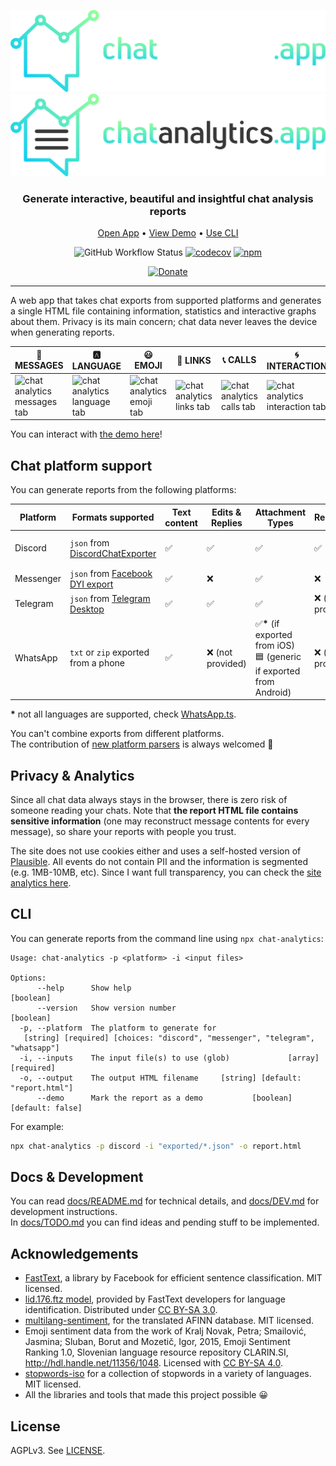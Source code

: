 <!--suppress HtmlDeprecatedAttribute -->
<div align="center">

![Logo-Dark](assets/images/logos/app_dark.svg#gh-dark-mode-only)
![Logo-Light](assets/images/logos/app_light.svg#gh-light-mode-only)

<h3>Generate interactive, beautiful and insightful chat analysis reports</h3>

[Open App](https://chatanalytics.app) • [View Demo](https://chatanalytics.app/demo) • [Use CLI](#cli)

![GitHub Workflow Status](https://img.shields.io/github/actions/workflow/status/mlomb/chat-analytics/cicd.yml)
[![codecov](https://codecov.io/gh/mlomb/chat-analytics/branch/main/graph/badge.svg)](https://codecov.io/gh/mlomb/chat-analytics)
[![npm](https://img.shields.io/npm/v/chat-analytics)](https://www.npmjs.com/package/chat-analytics)

[![Donate](https://img.shields.io/badge/Donate-PayPal-green.svg)](https://www.paypal.com/donate/?hosted_button_id=NKHZJPKFJ34WJ)

</div>

---

A web app that takes chat exports from supported platforms and generates a single HTML file containing information, statistics and interactive graphs about them. Privacy is its main concern; chat data never leaves the device when generating reports.  

|  💬 MESSAGES |  🅰️ LANGUAGE | 😃 EMOJI | 🔗 LINKS | 📞 CALLS | 🌀 INTERACTION | 💙 SENTIMENT | 📅 TIMELINE |
|--|--|--|--|--|--|--|--|
| <img src="https://user-images.githubusercontent.com/5845105/222576038-ebcff785-1d5a-4402-ac16-5f55fe7a1a8f.png" alt="chat analytics messages tab" width="200"> | <img src="https://user-images.githubusercontent.com/5845105/222576383-91ec15d7-0a3b-44eb-96bb-24de3886d23f.png" alt="chat analytics language tab" width="200"> | <img src="https://user-images.githubusercontent.com/5845105/222576596-dfeb7660-808f-4b1f-905c-340282f1ed8d.png" alt="chat analytics emoji tab" width="200"> | <img src="https://user-images.githubusercontent.com/5845105/222576676-9eac93b7-59d2-4ab6-95d4-d65bb0d32207.png" alt="chat analytics links tab" width="200"> | <img src="https://github.com/mlomb/chat-analytics/assets/5845105/644c41ee-767b-4554-9bf5-9c79e7c37bce" alt="chat analytics calls tab" width="200"> | <img src="https://user-images.githubusercontent.com/5845105/222576804-0d884987-6394-4435-97cd-06bbca84e391.png" alt="chat analytics interaction tab" width="200"> | <img src="https://user-images.githubusercontent.com/5845105/222576869-f754d647-d915-4938-8acf-6c85f9315fee.png" alt="chat analytics sentiment tab" width="200"> | <img src="https://user-images.githubusercontent.com/5845105/222576879-30461d12-2a3b-4814-a16c-b23eab263b6b.png" alt="chat analytics timeline tab" width="200"> |



You can interact with [the demo here](https://chatanalytics.app/demo)!

## Chat platform support

You can generate reports from the following platforms:

| Platform  | Formats supported                                                                | Text content | Edits & Replies  | Attachment Types                                                                    | Reactions        | Profile picture        | Mentions    | Calls |
|-----------|----------------------------------------------------------------------------------|--------------|------------------|-------------------------------------------------------------------------------------|------------------|------------------------|-------------|-------|
| Discord   | `json` from [DiscordChatExporter](https://github.com/Tyrrrz/DiscordChatExporter) | ✅            | ✅                | ✅                                                                                   | ✅                | ✅ (until link expires) | ✅ (as text) | ✅ |
| Messenger | `json` from [Facebook DYI export](https://www.facebook.com/dyi)                  | ✅            | ❌                | ✅                                                                                   | ❌                | ❌                      | ✅ (as text) | ❌ |
| Telegram  | `json` from [Telegram Desktop](https://desktop.telegram.org/)                    | ✅            | ✅                | ✅                                                                                   | ❌ (not provided) | ❌                      | ✅ (as text) | ✅ |
| WhatsApp  | `txt` or `zip` exported from a phone                                             | ✅            | ❌ (not provided) | ✅<strong>*</strong> (if exported from iOS)<br>🟦 (generic if exported from Android) | ❌ (not provided) | ❌                      | ✅ (as text) | ❌ |

<strong>*</strong> not all languages are supported, check [WhatsApp.ts](/pipeline/parse/parsers/WhatsApp.ts).

You can't combine exports from different platforms.  
The contribution of [new platform parsers](/docs/PIPELINE.md#writing-a-new-parser) is always welcomed 🙂

## Privacy & Analytics

Since all chat data always stays in the browser, there is zero risk of someone reading your chats. Note that **the report HTML file contains sensitive information** (one may reconstruct message contents for every message), so share your reports with people you trust.

The site does not use cookies either and uses a self-hosted version of [Plausible](https://plausible.io). All events do not contain PII and the information is segmented (e.g. 1MB-10MB, etc). Since I want full transparency, you can check the [site analytics here](https://p.chatanalytics.app/chatanalytics.app).

## CLI

You can generate reports from the command line using `npx chat-analytics`:

```
Usage: chat-analytics -p <platform> -i <input files>

Options:
      --help      Show help                                            [boolean]
      --version   Show version number                                  [boolean]
  -p, --platform  The platform to generate for
   [string] [required] [choices: "discord", "messenger", "telegram", "whatsapp"]
  -i, --inputs    The input file(s) to use (glob)             [array] [required]
  -o, --output    The output HTML filename     [string] [default: "report.html"]
      --demo      Mark the report as a demo           [boolean] [default: false]
```

For example:

```sh
npx chat-analytics -p discord -i "exported/*.json" -o report.html
```

## Docs & Development

You can read [docs/README.md](/docs/README.md) for technical details, and [docs/DEV.md](/docs/DEV.md) for development instructions.  
In [docs/TODO.md](/docs/TODO.md) you can find ideas and pending stuff to be implemented.

## Acknowledgements

* [FastText](https://fasttext.cc/), a library by Facebook for efficient sentence classification. MIT licensed.
* [lid.176.ftz model](https://fasttext.cc/docs/en/language-identification.html), provided by FastText developers for language identification. Distributed under [CC BY-SA 3.0](https://creativecommons.org/licenses/by-sa/3.0/).
* [multilang-sentiment](https://github.com/marcellobarile/multilang-sentiment), for the translated AFINN database. MIT licensed.
* Emoji sentiment data from the work of Kralj Novak, Petra; Smailović, Jasmina; Sluban, Borut and Mozetič, Igor, 2015, Emoji Sentiment Ranking 1.0, Slovenian language resource repository CLARIN.SI, http://hdl.handle.net/11356/1048. Licensed with [CC BY-SA 4.0](https://creativecommons.org/licenses/by-sa/4.0/).
* [stopwords-iso](https://github.com/stopwords-iso/stopwords-iso) for a collection of stopwords in a variety of languages. MIT licensed.
* All the libraries and tools that made this project possible 😀

## License

AGPLv3. See [LICENSE](LICENSE).
